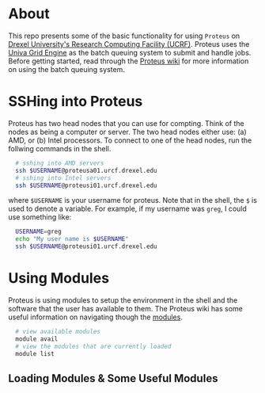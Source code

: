 # About 

This repo presents some of the basic functionality for using `Proteus` on [Drexel University's Research Computing Facility (UCRF)](http://www.drexel.edu/research/urcf/). Proteus uses the [Univa Grid Engine](http://www.univa.com/products/grid-engine) as the batch queuing system to submit and handle jobs. Before getting started, read through the [Proteus wiki](https://proteusmaster.urcf.drexel.edu/urcfwiki) for more information on using the batch queuing system. 

# SSHing into Proteus

Proteus has two head nodes that you can use for compting. Think of the nodes as being a computer or server. The two head nodes either use: (a) AMD, or (b) Intel processors. To connect to one of the head nodes, run the follwing commands in the shell. 

```bash
  # sshing into AMD servers 
  ssh $USERNAME@proteusa01.urcf.drexel.edu
  # sshing into Intel servers 
  ssh $USERNAME@proteusi01.urcf.drexel.edu
```
where `$USERNAME` is your username for proteus. Note that in the shell, the `$` is used to denote a variable. For example, if my username was `greg`, I could use something like: 

```bash 
  USERNAME=greg
  echo "My user name is $USERNAME" 
  ssh $USERNAME@proteusi01.urcf.drexel.edu
```

# Using Modules 

Proteus is using modules to setup the environment in the shell and the software that the user has available to them. The Proteus wiki has some useful information on navigating though the [modules](https://proteusmaster.urcf.drexel.edu/urcfwiki/index.php/Environment_Modules). 

```bash
  # view available modules
  module avail 
  # view the modules that are currently loaded 
  module list
```

## Loading Modules & Some Useful Modules 

